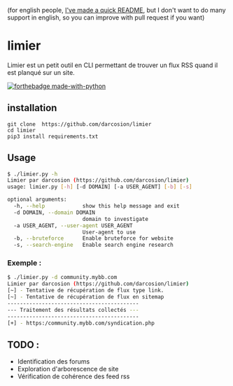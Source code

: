 (for english people, [I've made a quick README](/README.en.md), but I don't want to do many support in english, so you can improve with pull request if you want)

# limier
Limier est un petit outil en CLI permettant de trouver un flux RSS quand il est planqué sur un site.

[![forthebadge made-with-python](http://ForTheBadge.com/images/badges/made-with-python.svg)](https://www.python.org/)

## installation

```
git clone  https://github.com/darcosion/limier
cd limier 
pip3 install requirements.txt
```

## Usage

```bash
$ ./limier.py -h
Limier par darcosion (https://github.com/darcosion/limier)
usage: limier.py [-h] [-d DOMAIN] [-a USER_AGENT] [-b] [-s]

optional arguments:
  -h, --help            show this help message and exit
  -d DOMAIN, --domain DOMAIN
                        domain to investigate
  -a USER_AGENT, --user-agent USER_AGENT
                        User-agent to use
  -b, --bruteforce      Enable bruteforce for website
  -s, --search-engine   Enable search engine research

```

### Exemple : 
```bash
$ ./limier.py -d community.mybb.com
Limier par darcosion (https://github.com/darcosion/limier)
[~] - Tentative de récupération de flux type link.
[~] - Tentative de récupération de flux en sitemap
------------------------------------------
--- Traitement des résultats collectés ---
------------------------------------------
[+] - https:/community.mybb.com/syndication.php

```

## TODO : 
 - Identification des forums
 - Exploration d'arborescence de site
 - Vérification de cohérence des feed rss
